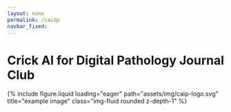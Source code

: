 ```yaml
---
layout: none
permalink: /caidp
navbar_fixed: 
---
```

<html lang="en">

<head>
    <meta charset="utf-8">
    <meta name="viewport" content="width=device-width, initial-scale=1">
    <title>CAIDP-JC</title>
    <link rel="stylesheet" href="https://latex.vercel.app/style.min.css"/>
</head>

<body>
  <h1>Crick AI for Digital Pathology Journal Club</h1>
  <div class="row">
    <div class="col-6 mt-3 mt-md-0">
        {% include figure.liquid loading="eager" path="assets/img/caip-logo.svg" title="example image" class="img-fluid rounded z-depth-1" %}
    </div>
  </div>
</body>

</html>